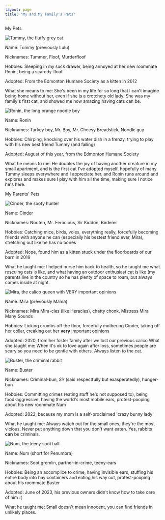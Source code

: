 ```yaml
---
layout: page
title: "My and My Family's Pets"
---
```


My Pets

![Tummy, the fluffy grey cat](/The-Pet-Blog/IMG_3545(1).jpg)

Name: Tummy (previously Lulu)

Nicknames: Tummer, Floof, Murderfloof

Hobbies: Sleeping in my sock drawer, being annoyed at her new roommate Ronin, being a scaredy-floof

Adopted: From the Edmonton Humane Society as a kitten in 2012

What she means to me: She's been in my life for so long that I can't imagine being home without her, even if she is a crotchety old lady. She was my family's first cat, and showed me how amazing having cats can be.

![Ronin, the long orange noodle boy](/The-Pet-Blog/IMG_3546(1).jpg)

Name: Ronin

Nicknames: Turkey boy, Mr. Boy, Mr. Cheesy Breadstick, Noodle guy

Hobbies: Chirping, knocking over his water dish in a frenzy, trying to play with his new best friend Tummy (and failing)

Adopted: August of this year, from the Edmonton Humane Society

What he means to me: He doubles the joy of having another creature in my small apartment, and is the first cat I've adopted myself, hopefully of many. Tummy sleeps everywhere and I appreciate her, and Ronin runs around and explores and makes sure I play with him all the time, making sure I notice he's here.

My Parents' Pets

![Cinder, the sooty hunter](/The-Pet-Blog/DSCN3443.JPG)

Name: Cinder

Nicknames: Nooten, Mr. Ferocious, Sir Kiddon, Birderer

Hobbies: Catching mice, birds, voles, everything really, forcefully becoming friends with anyone he can (especially his bestest friend ever, Mira), stretching out like he has no bones

Adopted: Nope, found him as a kitten stuck under the floorboards of our barn in 2016

What he taught me: I helped nurse him back to health, so he taught me what rescuing cats is like, and what having an outdoor enthusiast cat is like (my parents live in the country so he has plenty of space to roam, but always comes inside at night.

![Mira, the calico queen with VERY important opinions](/The-Pet-Blog/IMG_3547.jpg)

Name: Mira (previously Mama)

Nicknames: Mira Mira-cles (like Heracles), chatty chonk, Mistress Mira Many Sounds

Hobbies: Licking crumbs off the floor, forcefully mothering Cinder, taking off her collar, creaking out her **very** important opinions

Adopted: 2020, from her foster family after we lost our previous calico
What she taught me: When it's ok to love again after loss, sometimes people are scary so you need to be gentle with others. Always listen to the cat.

![Buster, the criminal rabbit](/The-Pet-Blog/IMG_3548.jpg)

Name: Buster

Nicknames: Criminal-bun, *Sir* (said respectfully but exasperatedly), hunger-bun

Hobbies: Committing crimes (eating stuff he's not supposed to), being food-aggressive, having the world's most mobile ears, protest-pooping about his new roommate Num

Adopted: 2022, because my mom is a self-proclaimed 'crazy bunny lady'

What he taught me: Always watch out for the small ones, they're the most vicious. Never put anything down that you don't want eaten. Yes, rabbits **can** be criminals.

![Num, the teeny soot ball](/The-Pet-Blog/IMG_3549.jpg)

Name: Num (short for Penumbra)

Nicknames: Soot gremlin, partner-in-crime, teeny-ears

Hobbies: Being an accomplice to crime, having invisible ears, stuffing his entire body into hay containers and eating his way out, protest-pooping about his roommate Buster

Adopted: June of 2023, his previous owners didn't know how to take care of him :(

What he taught me: Small doesn't mean innocent, you can find friends in unlikely places.
